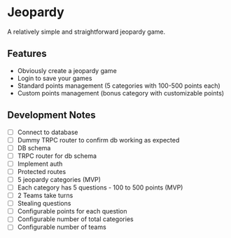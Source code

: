 # Jeopardy

A relatively simple and straightforward jeopardy game.

## Features
- Obviously create a jeopardy game
- Login to save your games
- Standard points management (5 categories with 100-500 points each)
- Custom points management (bonus category with customizable points)

## Development Notes
- [ ] Connect to database
- [ ] Dummy TRPC router to confirm db working as expected
- [ ] DB schema
- [ ] TRPC router for db schema
- [ ] Implement auth
- [ ] Protected routes
- [ ] 5 jeopardy categories (MVP)
- [ ] Each category has 5 questions - 100 to 500 points (MVP)
- [ ] 2 Teams take turns
- [ ] Stealing questions
- [ ] Configurable points for each question
- [ ] Configurable number of total categories
- [ ] Configurable number of teams
